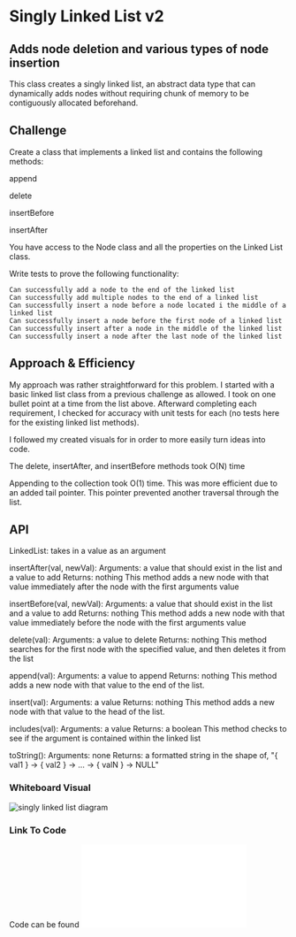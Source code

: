 # Singly Linked List v2

## Adds node deletion and various types of node insertion

This class creates a singly linked list, an abstract data type that can dynamically adds nodes without requiring chunk of memory to be contiguously allocated beforehand.

## Challenge

Create a class that implements a linked list and contains the following methods:

append

delete

insertBefore

insertAfter

You have access to the Node class and all the properties on the Linked List class.

Write tests to prove the following functionality:

    Can successfully add a node to the end of the linked list
    Can successfully add multiple nodes to the end of a linked list
    Can successfully insert a node before a node located i the middle of a linked list
    Can successfully insert a node before the first node of a linked list
    Can successfully insert after a node in the middle of the linked list
    Can successfully insert a node after the last node of the linked list

## Approach & Efficiency
<!-- What approach did you take? Why? What is the Big O space/time for this approach? -->
My approach was rather straightforward for this problem. I started with a basic linked list class from a previous challenge as allowed. I took on one bullet point at a time from the list above. Afterward completing each requirement, I checked for accuracy with unit tests for each (no tests here for the existing linked list methods).

I followed my created visuals for in order to more easily turn ideas into code.

The delete, insertAfter, and insertBefore methods took O(N) time

Appending to the collection took O(1) time. This was more efficient due to an added tail pointer. This pointer prevented another traversal through the list.

## API
<!-- Description of each method publicly available to your Linked List -->
LinkedList: takes in a value as an argument

insertAfter(val, newVal):
    Arguments: a value that should exist in the list and a value to add
    Returns: nothing
    This method adds a new node with that value immediately after the node with the first arguments value

insertBefore(val, newVal):
    Arguments: a value that should exist in the list and a value to add
    Returns: nothing
    This method adds a new node with that value immediately before the node with the first arguments value

delete(val):
    Arguments: a value to delete
    Returns: nothing
    This method searches for the first node with the specified value, and then deletes it from the list

append(val):
    Arguments: a value to append
    Returns: nothing
    This method adds a new node with that value to the end of the list.

insert(val):
    Arguments: a value
    Returns: nothing
    This method adds a new node with that value to the head of the list.

includes(val):
    Arguments: a value
    Returns: a boolean
    This method checks to see if the argument is contained within the linked list

toString():
    Arguments: none
    Returns: a formatted string in the shape of,
    "{ val1 } -> { val2 } -> ... -> { valN } -> NULL"

### Whiteboard Visual

![singly linked list diagram](./singly-linked-list.png)

### Link To Code

Code can be found ![here](./linked-list-insertions.js)